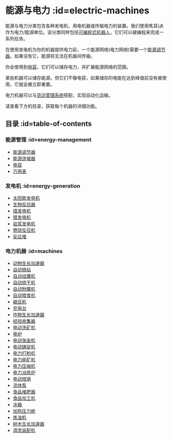 # 能源与电力 :id=electric-machines

能源与电力分类包含各种发电机、用电机器或传输电力的装置。我们使用焦耳(**J**)作为电力/能源单位。该分类同样包括[可编程式机器人](/Androids)，它们可以被编程来完成一系列任务。

在使用发电机为你的机器提供电力前，一个能源网络(电力网络)需要一个[能源调节器](/Energy-Regulator)。如果没有它，能源将无法在机器间传输。

你会使用到[电容](/Energy-Capacitors)，它们可以储存电力，并扩展能源网络的范围。

某些机器可以储存能源。但它们不像电容，如果储存的电能在达到峰值前没有被使用，它就会被立即重置。

电力机器可以与[货运管理系统](/Cargo-Management)搭配，实现自动化运输。

请查看下方的目录，获取每个机器的详细功能。

## 目录 :id=table-of-contents

### 能源管理 :id=energy-management

* [能源调节器](/Energy-Regulator)
* [能源连接器](/Energy-Connector)
* [电容](/Energy-Capacitors)
* [万用表](/Technical-Gadgets#multimeter)

### 发电机 :id=energy-generation

* [太阳能发电机](/Solar-Generator)
* [生物反应器](/Bio-Reactor)
* [煤发电机](/Coal-Generator)
* [镁发电机](/Magnesium-powered-Generator)
* [岩浆发电机](/Lava-Generator)
* [燃烧反应机](/Combustion-Reactor)
* [反应堆](/Reactors)

### 电力机器 :id=machines

* [动物生长加速器](/Animal-Growth-Accelerator)
* [自动铁砧](/Auto-Anvil)
* [自动祛魔机](/Auto-Disenchanter)
* [自动烘干机](/Auto-Drier)
* [自动附魔机](/Auto-Enchanter)
* [自动喂食机](/Auto-Breeder)
* [碳压机](/Carbon-Press)
* [充电台](/Charging-Bench)
* [作物生长加速器](/Crop-Growth-Accelerator)
* [经验收集器](/EXP-Collector)
* [电动洗矿机](/Electric-Dust-Washer)
* [电炉](/Electric-Furnace)
* [电动淘金机](/Electric-Gold-Pan)
* [电动铸锭机](/Electric-Ingot-Factory)
* [电力打粉机](/Electric-Ingot-Pulverizer)
* [电力碎矿机](/Electric-Ore-Grinder)
* [电力压缩机](/Electric-Press)
* [电力冶炼炉](/Electric-Smeltery)
* [电动坩埚](/Electrified-Crucible)
* [流体泵](/Fluid-Pump)
* [食品堆肥器](/Food-Composter)
* [食品加工机](/Food-Fabricator)
* [冰箱](/Freezer)
* [加热压力舱](/Heated-Pressure-Chamber)
* [炼油机](/Refinery)
* [树木生长加速器](/Tree-Growth-Accelerator)
* [凋灵装配机](/Wither-Assembler)
